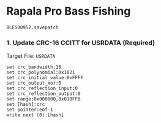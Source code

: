 # Rapala  Pro Bass Fishing 

`BLES00957.savepatch`

### 1. Update CRC-16 CCITT for USRDATA (Required)

Target File: `USRDATA`

```
set crc_bandwidth:16
set crc_polynomial:0x1021
set crc_initial_value:0xFFFF
set crc_output_xor:0
set crc_reflection_input:0
set crc_reflection_output:0
set range:0x000000,0x01BFFB
set [hash]:crc
set pointer:eof-1
write next (0):[hash]
```

